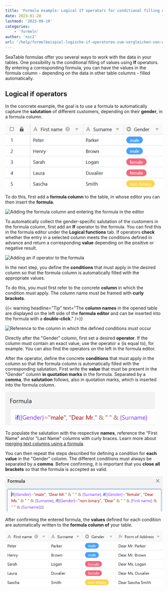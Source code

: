 ```yaml
---
title: 'Formula example: Logical If operators for conditional filling of values - SeaTable'
date: 2023-01-28
lastmod: '2023-09-19'
categories:
    - 'formeln'
author: 'nsc2'
url: '/help/formelbeispiel-logische-if-operatoren-zum-vergleichen-von-werten'
---
```


SeaTable formulas offer you several ways to work with the data in your tables. One possibility is the conditional filling of values using **If** operators.  
By entering a corresponding formula, you can have the values in the formula column - depending on the data in other table columns - filled automatically.

## Logical if operators

In the concrete example, the goal is to use a formula to automatically capture the **salutation** of different customers, depending on their **gender**, in a formula column.

![Example table for the use of if operators in formulas](images/Beispiel-Tabelle-fuer-die-Verwendung-von-If-Operatoren-in-Formeln.png)

To do this, first add a **formula column** to the table, in whose editor you can then insert the **formula**.

![Adding the formula column and entering the formula in the editor](https://seatable.io/wp-content/uploads/2023/01/Hinzufuegen-der-Formel-Spalte-und-Eingabe-der-Formel-im-Editor.png)

To automatically collect the gender-specific salutation of the customers in the formula column, first add an **If** operator to the formula. You can find this in the formula editor under the **Logical functions** tab. If operators **check** whether the entry in a selected column meets the conditions defined in advance and return a corresponding **value** depending on the positive or negative result.

![Adding an if operator to the formula](https://seatable.io/wp-content/uploads/2023/01/add-if-operator.jpg)

In the next step, you define the **conditions** that must apply in the desired column so that the formula column is automatically filled with the appropriate values.

To do this, you must first refer to the concrete **column** in which the condition must apply. The column name must be framed with **curly brackets**.

{{< warning  headline="Tip"  text="The **column names** in the opened table are displayed on the left side of the **formula editor** and can be inserted into the formula with a **double-click**." />}}

![Reference to the column in which the defined conditions must occur](https://seatable.io/wp-content/uploads/2023/01/Verweis-auf-die-Spalte-in-der-die-definierten-Bedingungen-eintreten-muessen.png)

Directly after the "Gender" column, first set a desired **operator**. If the column must contain an exact value, use the operator **\=** (is equal to), for example. You can also find the operators on the left in the formula editor.

After the operator, define the concrete **conditions** that must apply in the column so that the formula column is automatically filled with the corresponding salutation. First write the **value** that must be present in the "Gender" column **in quotation marks** in the formula. Separated by a **comma**, the **salutation** follows, also in quotation marks, which is inserted into the formula column.

![Add a condition to the formula](images/Eine-Bedingung-zur-Formel-hinzufuegen.png)

To populate the salutation with the respective **names**, reference the "First Name" and/or "Last Name" columns with curly braces. Learn more about [merging text columns using a formula](https://seatable.io/en/docs/formeln/formelbeispiel-zusammenfuehren-von-text-spalten-mit-hilfe-einer-formel/).

You can then repeat the steps described for defining a condition for **each value** in the "Gender" column. The different conditions must always be separated by a **comma**. Before confirming, it is important that you **close all brackets** so that the formula is accepted as valid.

![oll formula with multiple conditions](images/Vollstaendige-Formel-mit-mehreren-Bedingungen.png)

After confirming the entered formula, the **values** defined for each condition are automatically written to the **formula column of** your table.

![Results in the formula column with if operators](images/Ergebnisse-in-der-Formel-Spalte-mit-If-Operatoren.png)
